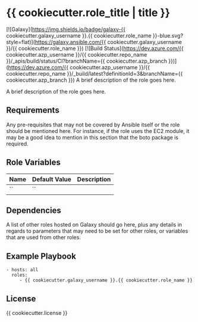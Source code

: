 {{ cookiecutter.role_title | title }}
=========
[![Galaxy](https://img.shields.io/badge/galaxy-{{ cookiecutter.galaxy_username }}.{{ cookiecutter.role_name }}-blue.svg?style=flat)](https://galaxy.ansible.com/{{ cookiecutter.galaxy_username }}/{{ cookiecutter.role_name }})
[![Build Status](https://dev.azure.com/{{ cookiecutter.azp_username }}/{{ cookiecutter.repo_name }}/_apis/build/status/CI?branchName={{ cookiecutter.azp_branch }})](https://dev.azure.com/{{ cookiecutter.azp_username }}/{{ cookiecutter.repo_name }}/_build/latest?definitionId=3&branchName={{ cookiecutter.azp_branch }})
A brief description of the role goes here.

A brief description of the role goes here.

Requirements
------------

Any pre-requisites that may not be covered by Ansible itself or the role should be mentioned here. For instance, if the role uses the EC2 module, it may be a good idea to mention in this section that the boto package is required.

Role Variables
--------------

| Name              | Default Value       | Description          |
|-------------------|---------------------|----------------------|
| `` | `` |  |


Dependencies
------------

A list of other roles hosted on Galaxy should go here, plus any details in regards to parameters that may need to be set for other roles, or variables that are used from other roles.

Example Playbook
----------------

    - hosts: all
      roles:
         - {{ cookiecutter.galaxy_username }}.{{ cookiecutter.role_name }}

License
-------

{{ cookiecutter.license }}
